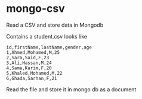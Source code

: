 # mongo-csv
Read a CSV and store data in Mongodb

Contains a student.csv looks like 
```text
id,firstName,lastName,gender,age
1,Ahmed,Mohamed,M,25
2,Sara,Said,F,23
3,Ali,Hassan,M,24
4,Sama,Karim,F,20
5,Khaled,Mohamed,M,22
6,Ghada,Sarhan,F,21
```
Read the file and store it in mongo db as a document
